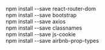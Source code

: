 npm install --save react-router-dom<br>
npm install --save bootstrap<br>
npm install --save axios<br>
npm install --save classnames<br>
npm install --save js-cookie<br>
npm install --save airbnb-prop-types
